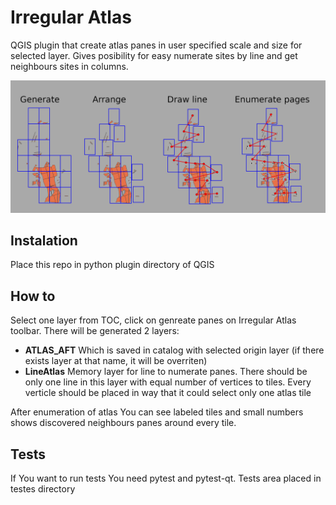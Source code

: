 # Irregular Atlas

QGIS plugin that create atlas panes in user specified scale and size for selected layer. Gives posibility for easy numerate sites by line and get neighbours sites in columns.


![Alt text](/atlas_steps.png?raw_true)

## Instalation

Place this repo in python plugin directory of QGIS


## How to

Select one layer from TOC, click on genreate panes on Irregular Atlas toolbar.
There will be generated 2 layers:
* **ATLAS_AFT** Which is saved in catalog with selected origin layer (if there exists layer at that name, it will be overriten)
* **LineAtlas** Memory layer for line to numerate panes. There should be only one line in this layer with equal number of vertices to tiles. Every verticle should be placed in way that it could select only one atlas tile


After enumeration of atlas You can see labeled tiles and small numbers shows discovered neighbours panes around every tile.


## Tests

If You want to run tests You need pytest and pytest-qt. Tests area placed in testes directory

